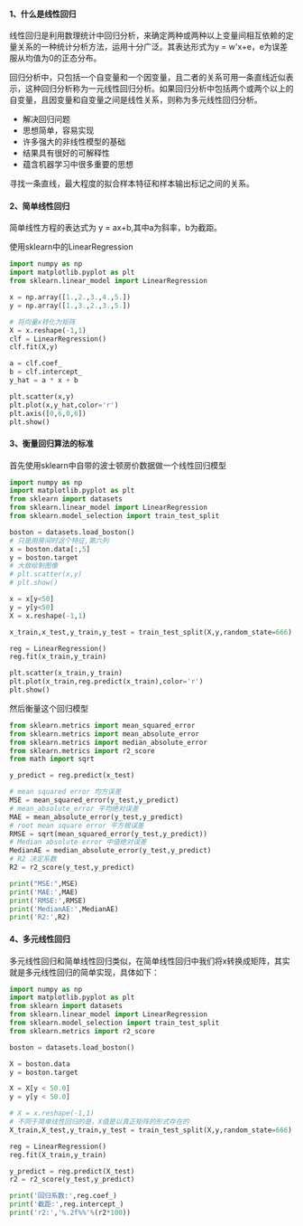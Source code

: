 #### 1、什么是线性回归

线性回归是利用数理统计中回归分析，来确定两种或两种以上变量间相互依赖的定量关系的一种统计分析方法，运用十分广泛。其表达形式为y = w'x+e，e为误差服从均值为0的正态分布。

回归分析中，只包括一个自变量和一个因变量，且二者的关系可用一条直线近似表示，这种回归分析称为一元线性回归分析。如果回归分析中包括两个或两个以上的自变量，且因变量和自变量之间是线性关系，则称为多元线性回归分析。

- 解决回归问题
- 思想简单，容易实现
- 许多强大的非线性模型的基础
- 结果具有很好的可解释性
- 蕴含机器学习中很多重要的思想

寻找一条直线，最大程度的拟合样本特征和样本输出标记之间的关系。



#### 2、简单线性回归

简单线性方程的表达式为 y = ax+b,其中a为斜率，b为截距。

使用sklearn中的LinearRegression

```python
import numpy as np
import matplotlib.pyplot as plt
from sklearn.linear_model import LinearRegression

x = np.array([1.,2.,3.,4.,5.])
y = np.array([1.,3.,2.,3.,5.])

# 将向量x转化为矩阵
X = x.reshape(-1,1)
clf = LinearRegression()
clf.fit(X,y)

a = clf.coef_
b = clf.intercept_
y_hat = a * x + b

plt.scatter(x,y)
plt.plot(x,y_hat,color='r')
plt.axis([0,6,0,6])
plt.show()
```

#### 3、衡量回归算法的标准

首先使用sklearn中自带的波士顿房价数据做一个线性回归模型

```python
import numpy as np
import matplotlib.pyplot as plt
from sklearn import datasets
from sklearn.linear_model import LinearRegression
from sklearn.model_selection import train_test_split

boston = datasets.load_boston()
# 只是用房间时这个特征,第六列
x = boston.data[:,5]
y = boston.target
# 大致绘制图像
# plt.scatter(x,y)
# plt.show()

x = x[y<50]
y = y[y<50]
X = x.reshape(-1,1)

x_train,x_test,y_train,y_test = train_test_split(X,y,random_state=666)

reg = LinearRegression()
reg.fit(x_train,y_train)

plt.scatter(x_train,y_train)
plt.plot(x_train,reg.predict(x_train),color='r')
plt.show()
```

然后衡量这个回归模型

```python
from sklearn.metrics import mean_squared_error
from sklearn.metrics import mean_absolute_error
from sklearn.metrics import median_absolute_error
from sklearn.metrics import r2_score
from math import sqrt

y_predict = reg.predict(x_test)

# mean squared error 均方误差
MSE = mean_squared_error(y_test,y_predict)
# mean_absolute_error 平均绝对误差
MAE = mean_absolute_error(y_test,y_predict)
# root mean square error 平方根误差
RMSE = sqrt(mean_squared_error(y_test,y_predict))
# Median absolute error 中值绝对误差
MedianAE = median_absolute_error(y_test,y_predict)
# R2 决定系数
R2 = r2_score(y_test,y_predict)

print("MSE:",MSE)
print('MAE:',MAE)
print('RMSE:',RMSE)
print('MedianAE:',MedianAE)
print('R2:',R2)

```

#### 4、多元线性回归

多元线性回归和简单线性回归类似，在简单线性回归中我们将x转换成矩阵，其实就是多元线性回归的简单实现，具体如下：

```python
import numpy as np
import matplotlib.pyplot as plt
from sklearn import datasets
from sklearn.linear_model import LinearRegression
from sklearn.model_selection import train_test_split
from sklearn.metrics import r2_score

boston = datasets.load_boston()

X = boston.data
y = boston.target

X = X[y < 50.0]
y = y[y < 50.0]

# X = x.reshape(-1,1)
# 不同于简单线性回归的是，X值是以真正矩阵的形式存在的
X_train,X_test,y_train,y_test = train_test_split(X,y,random_state=666)

reg = LinearRegression()
reg.fit(X_train,y_train)

y_predict = reg.predict(X_test)
r2 = r2_score(y_test,y_predict)

print('回归系数:',reg.coef_)
print('截距:',reg.intercept_)
print('r2:','%.2f%%'%(r2*100))
```



